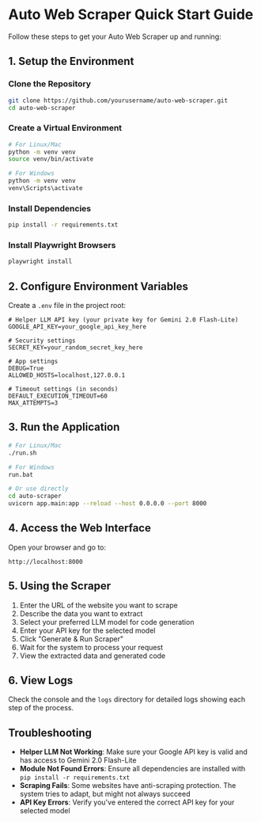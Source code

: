 # Auto Web Scraper Quick Start Guide

Follow these steps to get your Auto Web Scraper up and running:

## 1. Setup the Environment

### Clone the Repository

```bash
git clone https://github.com/yourusername/auto-web-scraper.git
cd auto-web-scraper
```

### Create a Virtual Environment

```bash
# For Linux/Mac
python -m venv venv
source venv/bin/activate

# For Windows
python -m venv venv
venv\Scripts\activate
```

### Install Dependencies

```bash
pip install -r requirements.txt
```

### Install Playwright Browsers

```bash
playwright install
```

## 2. Configure Environment Variables

Create a `.env` file in the project root:

```
# Helper LLM API key (your private key for Gemini 2.0 Flash-Lite)
GOOGLE_API_KEY=your_google_api_key_here

# Security settings
SECRET_KEY=your_random_secret_key_here

# App settings
DEBUG=True
ALLOWED_HOSTS=localhost,127.0.0.1

# Timeout settings (in seconds)
DEFAULT_EXECUTION_TIMEOUT=60
MAX_ATTEMPTS=3
```

## 3. Run the Application

```bash
# For Linux/Mac
./run.sh

# For Windows
run.bat

# Or use directly
cd auto-scraper
uvicorn app.main:app --reload --host 0.0.0.0 --port 8000
```

## 4. Access the Web Interface

Open your browser and go to:
```
http://localhost:8000
```

## 5. Using the Scraper

1. Enter the URL of the website you want to scrape
2. Describe the data you want to extract
3. Select your preferred LLM model for code generation
4. Enter your API key for the selected model
5. Click "Generate & Run Scraper"
6. Wait for the system to process your request
7. View the extracted data and generated code

## 6. View Logs

Check the console and the `logs` directory for detailed logs showing each step of the process.

## Troubleshooting

- **Helper LLM Not Working**: Make sure your Google API key is valid and has access to Gemini 2.0 Flash-Lite
- **Module Not Found Errors**: Ensure all dependencies are installed with `pip install -r requirements.txt`
- **Scraping Fails**: Some websites have anti-scraping protection. The system tries to adapt, but might not always succeed
- **API Key Errors**: Verify you've entered the correct API key for your selected model